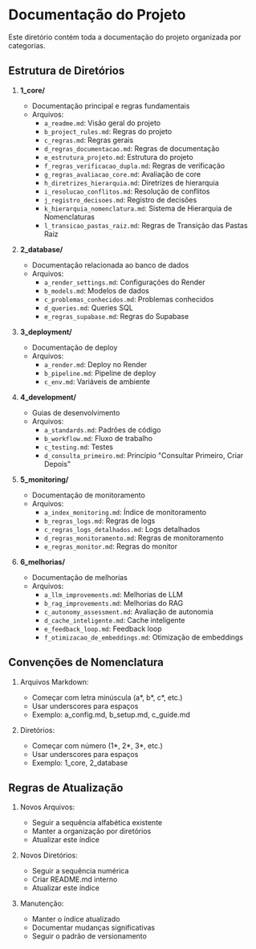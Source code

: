 # Documentação do Projeto

Este diretório contém toda a documentação do projeto organizada por categorias.

## Estrutura de Diretórios

1. **1_core/**

   - Documentação principal e regras fundamentais
   - Arquivos:
     - `a_readme.md`: Visão geral do projeto
     - `b_project_rules.md`: Regras do projeto
     - `c_regras.md`: Regras gerais
     - `d_regras_documentacao.md`: Regras de documentação
     - `e_estrutura_projeto.md`: Estrutura do projeto
     - `f_regras_verificacao_dupla.md`: Regras de verificação
     - `g_regras_avaliacao_core.md`: Avaliação de core
     - `h_diretrizes_hierarquia.md`: Diretrizes de hierarquia
     - `i_resolucao_conflitos.md`: Resolução de conflitos
     - `j_registro_decisoes.md`: Registro de decisões
     - `k_hierarquia_nomenclatura.md`: Sistema de Hierarquia de Nomenclaturas
     - `l_transicao_pastas_raiz.md`: Regras de Transição das Pastas Raiz

2. **2_database/**

   - Documentação relacionada ao banco de dados
   - Arquivos:
     - `a_render_settings.md`: Configurações do Render
     - `b_models.md`: Modelos de dados
     - `c_problemas_conhecidos.md`: Problemas conhecidos
     - `d_queries.md`: Queries SQL
     - `e_regras_supabase.md`: Regras do Supabase

3. **3_deployment/**

   - Documentação de deploy
   - Arquivos:
     - `a_render.md`: Deploy no Render
     - `b_pipeline.md`: Pipeline de deploy
     - `c_env.md`: Variáveis de ambiente

4. **4_development/**

   - Guias de desenvolvimento
   - Arquivos:
     - `a_standards.md`: Padrões de código
     - `b_workflow.md`: Fluxo de trabalho
     - `c_testing.md`: Testes
     - `d_consulta_primeiro.md`: Princípio "Consultar Primeiro, Criar Depois"

5. **5_monitoring/**

   - Documentação de monitoramento
   - Arquivos:
     - `a_index_monitoring.md`: Índice de monitoramento
     - `b_regras_logs.md`: Regras de logs
     - `c_regras_logs_detalhados.md`: Logs detalhados
     - `d_regras_monitoramento.md`: Regras de monitoramento
     - `e_regras_monitor.md`: Regras do monitor

6. **6_melhorias/**
   - Documentação de melhorias
   - Arquivos:
     - `a_llm_improvements.md`: Melhorias de LLM
     - `b_rag_improvements.md`: Melhorias do RAG
     - `c_autonomy_assessment.md`: Avaliação de autonomia
     - `d_cache_inteligente.md`: Cache inteligente
     - `e_feedback_loop.md`: Feedback loop
     - `f_otimizacao_de_embeddings.md`: Otimização de embeddings

## Convenções de Nomenclatura

1. Arquivos Markdown:

   - Começar com letra minúscula (a*, b*, c\*, etc.)
   - Usar underscores para espaços
   - Exemplo: a_config.md, b_setup.md, c_guide.md

2. Diretórios:

   - Começar com número (1*, 2*, 3\*, etc.)
   - Usar underscores para espaços
   - Exemplo: 1_core, 2_database

## Regras de Atualização

1. Novos Arquivos:

   - Seguir a sequência alfabética existente
   - Manter a organização por diretórios
   - Atualizar este índice

2. Novos Diretórios:

   - Seguir a sequência numérica
   - Criar README.md interno
   - Atualizar este índice

3. Manutenção:
   - Manter o índice atualizado
   - Documentar mudanças significativas
   - Seguir o padrão de versionamento
